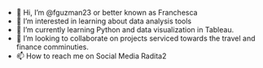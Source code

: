- 👋 Hi, I’m @fguzman23 or better known as Franchesca
- 👀 I’m interested in learning about data analysis tools 
- 🌱 I’m currently learning Python and data visualization in Tableau.
- 💞️ I’m looking to collaborate on projects serviced towards the travel and finance comminuties.
- 📫 How to reach me on Social Media Radita2

<!---
fguzman23/fguzman23 is a ✨ special ✨ repository because its `README.md` (this file) appears on your GitHub profile.
You can click the Preview link to take a look at your changes.
--->
